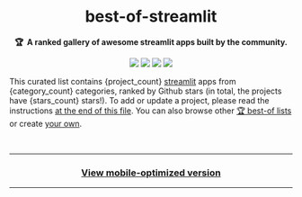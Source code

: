 <!-- markdownlint-disable -->
<h1 align="center">
    best-of-streamlit
    <br>
</h1>

<p align="center">
    <strong>🏆&nbsp; A ranked gallery of awesome streamlit apps built by the community.</strong>
</p>

<p align="center">
    <a href="https://best-of.org" title="Best-of Badge"><img src="http://bit.ly/3o3EHNN"></a>
    <a href="#-general-machine-learning" title="Project Count"><img src="https://img.shields.io/badge/projects-{project_count}-blue.svg?color=5ac4bf"></a>
    <a href="#Contributing" title="Contributing"><img src="https://img.shields.io/badge/contributions-welcome-green.svg"></a>
    <a href="https://github.com/jrieke/best-of-streamlit/releases" title="Updates"><img src="https://img.shields.io/github/release-date/jrieke/best-of-streamlit?color=green&label=updated"></a>
</p>

This curated list contains {project_count} [streamlit](https://www.streamlit.io/) apps from {category_count} categories, ranked by Github stars (in total, the projects have {stars_count} stars!). To add or update a project, please read the instructions [at the end of this file](#Contributing). You can also browse other [🏆 best-of lists](https://best-of.org) or create [your own](https://github.com/best-of-lists/best-of/blob/main/create-best-of-list.md).

<br>

---

<h3 align="center"><a href="README-mobile.md">View mobile-optimized version</a></h3>

---

<br>
